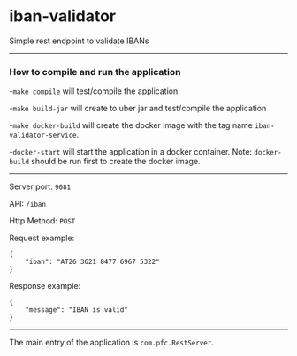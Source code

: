 # iban-validator

Simple rest endpoint to validate IBANs

** **
### How to compile and run the application

-```make compile``` will test/compile the application.

-```make build-jar``` will create to uber jar and test/compile the application

-```make docker-build``` will create the docker image with the tag name ```iban-validator-service```.

-```docker-start``` will start the application in a docker container. 
Note: ```docker-build``` should be run first to create the docker image.

** **

Server port: ```9081```

API: ```/iban```

Http Method: ```POST```

Request example:
``` 
{
    "iban": "AT26 3621 8477 6967 5322"
}
```
Response example:
``` 
{
    "message": "IBAN is valid"
}
```

** **

The main entry of the application is ```com.pfc.RestServer```. 

